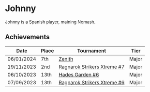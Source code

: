 # Johnny

Johnny is a Spanish player, maining Nomash.

## Achievements

|Date|Place|Tournament|Tier|
|-|-|-|-|
| 06/01/2024 | 7th | [Zenith](../..//tournaments/misc/zenith.md) | Major |
| 19/11/2023 | 2nd | [Ragnarok Strikers Xtreme #7](../..//tournaments/ragna/ragnax7.md) | Major |
| 06/10/2023 | 13th | [Hades Garden #6](../..//tournaments/hg/hg6.md) | Major |
| 07/09/2023 | 13th | [Ragnarok Strikers Xtreme #6](../..//tournaments/ragna/ragnax6.md) | Major |

